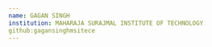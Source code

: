 ```yaml
---
name: GAGAN SINGH
institution: MAHARAJA SURAJMAL INSTITUTE OF TECHNOLOGY
github:gagansinghmsitece
---
```

